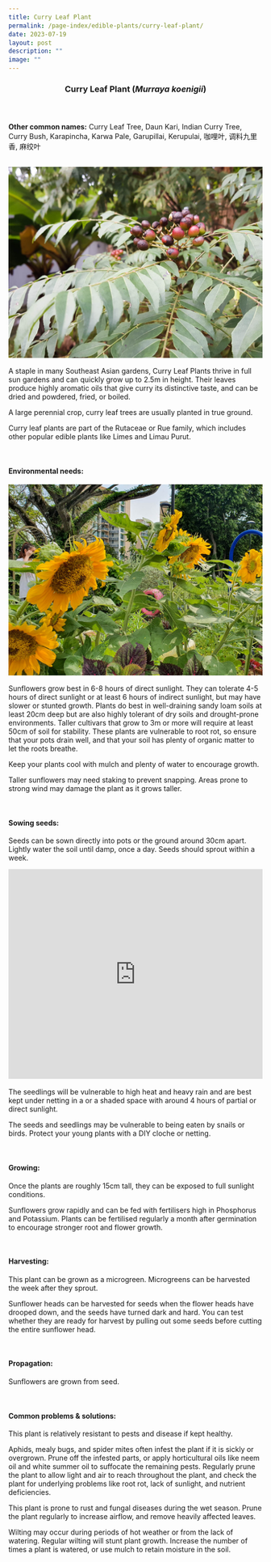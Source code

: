 ```yaml
---
title: Curry Leaf Plant
permalink: /page-index/edible-plants/curry-leaf-plant/
date: 2023-07-19
layout: post
description: ""
image: ""
---
```

<header>
	<h3>Curry Leaf Plant (<em>Murraya koenigii</em>)</h3>
</header>
	
<section>
	<p><strong>Other common names:</strong> Curry Leaf Tree, Daun Kari, Indian Curry Tree, Curry Bush, Karapincha, Karwa Pale, Garupillai, Kerupulai, 咖哩叶, 调料九里香, 麻绞叶</p>
	<br>
</section>

<section>
	<img title="Photo by Jacqueline Chua." src="/images/Plants/CurryLeafTree_JacChua.jpg">
	
<p>A staple in many Southeast Asian gardens, Curry Leaf Plants thrive in full sun gardens and can quickly grow up to 2.5m in height. Their leaves produce highly aromatic oils that give curry its distinctive taste, and can be dried and powdered, fried, or boiled. </p>
	<p>A large perennial crop, curry leaf trees are usually planted in true ground. </p>
<p>Curry leaf plants are part of the Rutaceae or Rue family, which includes other popular edible plants like Limes and Limau Purut. </p>       
	<br>
</section>

<section>
	<h4>Environmental needs:</h4>
		<img src="/images/Plants/SunflowerJacChua%20(2).jpg">
	
<p>Sunflowers grow best in 6-8 hours of direct sunlight. They can tolerate 4-5 hours of direct sunlight or at least 6 hours of indirect sunlight, but may have slower or stunted growth. Plants do best in well-draining sandy loam soils at least 20cm deep but are also highly tolerant of dry soils and drought-prone environments. Taller cultivars that grow to 3m or more will require at least 50cm of soil for stability. These plants are vulnerable to root rot, so ensure that your pots drain well, and that your soil has plenty of organic matter to let the roots breathe. </p>
<p>Keep your plants cool with mulch and plenty of water to encourage growth.</p>
<p>Taller sunflowers may need staking to prevent snapping. Areas prone to strong wind may damage the plant as it grows taller.</p>
	<br>
	</section>

<section>
  <h4>Sowing seeds:</h4>
<p>Seeds can be sown directly into pots or the ground around 30cm apart. Lightly water the soil until damp, once a day. Seeds should sprout within a week.</p>
	
<iframe width="100%" height="415" src="https://www.youtube.com/embed/x7J87wY7U6s" title="YouTube video player" frameborder="0" allow="accelerometer; autoplay; clipboard-write; encrypted-media; gyroscope; picture-in-picture; web-share" allowfullscreen=""></iframe>	<br>

<p>The seedlings will be vulnerable to high heat and heavy rain and are best kept under netting in a or a shaded space with around 4 hours of partial or direct sunlight. </p>
<p>The seeds and seedlings may be vulnerable to being eaten by snails or birds. Protect your young plants with a DIY cloche or netting. </p>
<br>
</section>

<section>
	<h4>Growing:</h4>
	<p>Once the plants are roughly 15cm tall, they can be exposed to full sunlight conditions. </p>
<p>Sunflowers grow rapidly and can be fed with fertilisers high in Phosphorus and Potassium. Plants can be fertilised regularly a month after germination to encourage stronger root and flower growth. </p>
<br>
</section>

<section>
	<h4>Harvesting:</h4>
<p>This plant can be grown as a microgreen. Microgreens can be harvested the week after they sprout.</p>
<p>Sunflower heads can be harvested for seeds when the flower heads have drooped down, and the seeds have turned dark and hard. You can test whether they are ready for harvest by pulling out some seeds before cutting the entire sunflower head.</p>
	<br>
</section>

<section>
	<h4>Propagation:</h4>
	<p>Sunflowers are grown from seed. </p>
	<br>
</section>

<section>
	<h4>Common problems &amp; solutions:</h4>
	<p>This plant is relatively resistant to pests and disease if kept healthy.</p>
<p>Aphids, mealy bugs, and spider mites often infest the plant if it is sickly or overgrown. Prune off the infested parts, or apply horticultural oils like neem oil and white summer oil to suffocate the remaining pests. Regularly prune the plant to allow light and air to reach throughout the plant, and check the plant for underlying problems like root rot, lack of sunlight, and nutrient deficiencies.</p>
<p>This plant is prone to rust and fungal diseases during the wet season. Prune the plant regularly to increase airflow, and remove heavily affected leaves.</p>
<p>Wilting may occur during periods of hot weather or from the lack of watering. Regular wilting will stunt plant growth. Increase the number of times a plant is watered, or use mulch to retain moisture in the soil.</p>
<br>
</section>